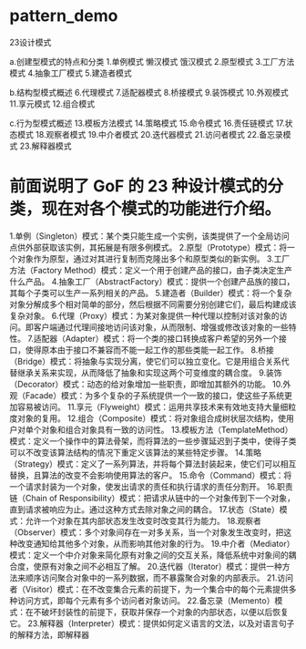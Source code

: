 # pattern_demo
23设计模式

a.创建型模式的特点和分类
1.单例模式
    懒汉模式
    饿汉模式
2.原型模式
3.工厂方法模式
4.抽象工厂模式
5.建造者模式

b.结构型模式概述
6.代理模式
7.适配器模式
8.桥接模式
9.装饰模式
10.外观模式
11.享元模式
12.组合模式

c.行为型模式概述
13.模板方法模式
14.策略模式
15.命令模式
16.责任链模式
17.状态模式
18.观察者模式
19.中介者模式
20.迭代器模式
21.访问者模式
22.备忘录模式
23.解释器模式

# 前面说明了 GoF 的 23 种设计模式的分类，现在对各个模式的功能进行介绍。

1.单例（Singleton）模式：某个类只能生成一个实例，该类提供了一个全局访问点供外部获取该实例，其拓展是有限多例模式。
2.原型（Prototype）模式：将一个对象作为原型，通过对其进行复制而克隆出多个和原型类似的新实例。
3.工厂方法（Factory Method）模式：定义一个用于创建产品的接口，由子类决定生产什么产品。
4.抽象工厂（AbstractFactory）模式：提供一个创建产品族的接口，其每个子类可以生产一系列相关的产品。
5.建造者（Builder）模式：将一个复杂对象分解成多个相对简单的部分，然后根据不同需要分别创建它们，最后构建成该复杂对象。
6.代理（Proxy）模式：为某对象提供一种代理以控制对该对象的访问。即客户端通过代理间接地访问该对象，从而限制、增强或修改该对象的一些特性。
7.适配器（Adapter）模式：将一个类的接口转换成客户希望的另外一个接口，使得原本由于接口不兼容而不能一起工作的那些类能一起工作。
8.桥接（Bridge）模式：将抽象与实现分离，使它们可以独立变化。它是用组合关系代替继承关系来实现，从而降低了抽象和实现这两个可变维度的耦合度。
9.装饰（Decorator）模式：动态的给对象增加一些职责，即增加其额外的功能。
10.外观（Facade）模式：为多个复杂的子系统提供一个一致的接口，使这些子系统更加容易被访问。
11.享元（Flyweight）模式：运用共享技术来有效地支持大量细粒度对象的复用。
12.组合（Composite）模式：将对象组合成树状层次结构，使用户对单个对象和组合对象具有一致的访问性。
13.模板方法（TemplateMethod）模式：定义一个操作中的算法骨架，而将算法的一些步骤延迟到子类中，使得子类可以不改变该算法结构的情况下重定义该算法的某些特定步骤。
14.策略（Strategy）模式：定义了一系列算法，并将每个算法封装起来，使它们可以相互替换，且算法的改变不会影响使用算法的客户。
15.命令（Command）模式：将一个请求封装为一个对象，使发出请求的责任和执行请求的责任分割开。
16.职责链（Chain of Responsibility）模式：把请求从链中的一个对象传到下一个对象，直到请求被响应为止。通过这种方式去除对象之间的耦合。
17.状态（State）模式：允许一个对象在其内部状态发生改变时改变其行为能力。
18.观察者（Observer）模式：多个对象间存在一对多关系，当一个对象发生改变时，把这种改变通知给其他多个对象，从而影响其他对象的行为。
19.中介者（Mediator）模式：定义一个中介对象来简化原有对象之间的交互关系，降低系统中对象间的耦合度，使原有对象之间不必相互了解。
20.迭代器（Iterator）模式：提供一种方法来顺序访问聚合对象中的一系列数据，而不暴露聚合对象的内部表示。
21.访问者（Visitor）模式：在不改变集合元素的前提下，为一个集合中的每个元素提供多种访问方式，即每个元素有多个访问者对象访问。
22.备忘录（Memento）模式：在不破坏封装性的前提下，获取并保存一个对象的内部状态，以便以后恢复它。
23.解释器（Interpreter）模式：提供如何定义语言的文法，以及对语言句子的解释方法，即解释器